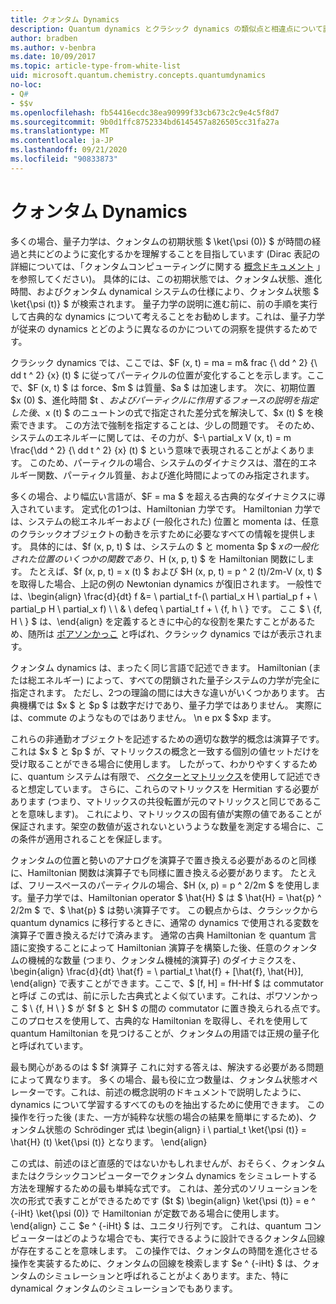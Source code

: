 ```yaml
---
title: クォンタム Dynamics
description: Quantum dynamics とクラシック dynamics の類似点と相違点について説明します。
author: bradben
ms.author: v-benbra
ms.date: 10/09/2017
ms.topic: article-type-from-white-list
uid: microsoft.quantum.chemistry.concepts.quantumdynamics
no-loc:
- Q#
- $$v
ms.openlocfilehash: fb54416ecdc38ea90999f33cb673c2c9e4c5f8d7
ms.sourcegitcommit: 9b0d1ffc8752334bd6145457a826505cc31fa27a
ms.translationtype: MT
ms.contentlocale: ja-JP
ms.lasthandoff: 09/21/2020
ms.locfileid: "90833873"
---
```

# <a name="quantum-dynamics"></a>クォンタム Dynamics

多くの場合、量子力学は、クォンタムの初期状態 $ \ket{\psi (0)} $ が時間の経過と共にどのように変化するかを理解することを目指しています (Dirac 表記の詳細については、「クォンタムコンピューティングに関する [概念ドキュメント](xref:microsoft.quantum.concepts.dirac) 」を参照してください)。
具体的には、この初期状態では、クォンタム状態、進化時間、およびクォンタム dynamical システムの仕様により、クォンタム状態 $ \ket{\psi (t)} $ が検索されます。
量子力学の説明に進む前に、前の手順を実行して古典的な dynamics について考えることをお勧めします。これは、量子力学が従来の dynamics とどのように異なるのかについての洞察を提供するためです。

クラシック dynamics では、ここでは、$F (x, t) = ma = m& frac {\ dd ^ 2} {\ dd t ^ 2} {x} (t) $ に従ってパーティクルの位置が変化することを示します。ここで、$F (x, t) $ は force、$m $ は質量、$a $ は加速します。
次に、初期位置 $x (0) $、進化時間 $t $、およびパーティクルに作用するフォースの説明を指定した後、$x (t) $ のニュートンの式で指定された差分式を解決して、$x (t) $ を検索できます。
この方法で強制を指定することは、少しの問題です。
そのため、システムのエネルギーに関しては、その力が、$-\ partial_x V (x, t) = m \frac{\dd ^ 2} {\ dd t ^ 2} {x} (t) $ という意味で表現されることがよくあります。
このため、パーティクルの場合、システムのダイナミクスは、潜在的エネルギー関数、パーティクル質量、および進化時間によってのみ指定されます。

多くの場合、より幅広い言語が、$F = ma $ を超える古典的なダイナミクスに導入されています。
定式化の1つは、Hamiltonian 力学です。
Hamiltonian 力学では、システムの総エネルギーおよび (一般化された) 位置と momenta は、任意のクラシックオブジェクトの動きを示すために必要なすべての情報を提供します。
具体的には、$f (x, p, t) $ は、システムの $ と momenta $p $ $x の一般化された位置のいくつかの関数であり、$H (x, p, t) $ を Hamiltonian 関数にします。
たとえば、$f (x, p, t) = x (t) $ および $H (x, p, t) = p ^ 2 (t)/2m-V (x, t) $ を取得した場合、上記の例の Newtonian dynamics が復旧されます。
一般性では、\begin{align} \frac{d}{dt} f &= \ partial_t f-(\ partial_x H \ partial_p f + \ partial_p H \ partial_x f) \\ \\ & \ defeq \ partial_t f + \\ {f, h \\ } です。
ここ $ \\ {f, H \\ } $ は、\end{align} を定義するときに中心的な役割を果たすことがあるため、随所は [ポアソンかっこ](https://en.wikipedia.org/wiki/Poisson_bracket) と呼ばれ、クラシック dynamics ではが表示されます。

クォンタム dynamics は、まったく同じ言語で記述できます。
Hamiltonian (または総エネルギー) によって、すべての閉鎖された量子システムの力学が完全に指定されます。
ただし、2つの理論の間には大きな違いがいくつかあります。
古典機構では $x $ と $p $ は数字だけであり、量子力学ではありません。
実際には、commute のようなものではありません。 \n e px $ $xp ます。

これらの非通勤オブジェクトを記述するための適切な数学的概念は演算子です。これは $x $ と $p $ が、マトリックスの概念と一致する個別の値セットだけを受け取ることができる場合に使用します。
したがって、わかりやすくするために、quantum システムは有限で、 [ベクターとマトリックス](xref:microsoft.quantum.concepts.vectors)を使用して記述できると想定しています。
さらに、これらのマトリックスを Hermitian する必要があります (つまり、マトリックスの共役転置が元のマトリックスと同じであることを意味します)。
これにより、マトリックスの固有値が実際の値であることが保証されます。架空の数値が返されないというような数量を測定する場合に、この条件が適用されることを保証します。

クォンタムの位置と勢いのアナログを演算子で置き換える必要があるのと同様に、Hamiltonian 関数は演算子でも同様に置き換える必要があります。
たとえば、フリースペースのパーティクルの場合、$H (x, p) = p ^ 2/2m $ を使用します。量子力学では、Hamiltonian operator $ \hat{H} $ は $ \hat{H} = \hat{p} ^ 2/2m $ で、$ \hat{p} $ は勢い演算子です。
この観点からは、クラシックから quantum dynamics に移行するときに、通常の dynamics で使用される変数を演算子で置き換えるだけで済みます。
通常の古典 Hamiltonian を quantum 言語に変換することによって Hamiltonian 演算子を構築した後、任意のクォンタムの機械的な数量 (つまり、クォンタム機械的演算子) のダイナミクスを、\begin{align} \frac{d}{dt} \hat{f} = \ partial_t \hat{f} + [\hat{f}, \hat{H}], \end{align} で表すことができます。ここで、$ [f, H] = fH-Hf $ は commutator と呼ば
この式は、前に示した古典式とよく似ています。これは、ポワソンかっこ $ \\ {f, H \\ } $ が $f $ と $H $ の間の commutator に置き換えられる点です。
このプロセスを使用して、古典的な Hamiltonian を取得し、それを使用して quantum Hamiltonian を見つけることが、クォンタムの用語では正規の量子化と呼ばれています。

最も関心があるのは $ $f 演算子  これに対する答えは、解決する必要がある問題によって異なります。
多くの場合、最も役に立つ数量は、クォンタム状態オペレーターです。これは、前述の概念説明のドキュメントで説明したように、dynamics について学習するすべてのものを抽出するために使用できます。
この操作を行った後 (また、一方が純粋な状態の場合の結果を簡単にするため)、クォンタム状態の Schrödinger 式は \begin{align} i \ partial_t \ket{\psi (t)} = \hat{H} (t) \ket{\psi (t)} となります。
\end{align}

この式は、前述のほど直感的ではないかもしれませんが、おそらく、クォンタムまたはクラシックコンピューターでクォンタム dynamics をシミュレートする方法を理解するための最も単純な式です。
これは、差分式のソリューションを次の形式で表すことができるためです ($t $) \begin{align} \ket{\psi (t)} = e ^ {-iHt} \ket{\psi (0)} で Hamiltonian が定数である場合に使用します。
\end{align} ここ $e ^ {-iHt} $ は、ユニタリ行列です。
これは、quantum コンピューターはどのような場合でも、実行できるように設計できるクォンタム回線が存在することを意味します。
この操作では、クォンタムの時間を進化させる操作を実装するために、クォンタムの回線を検索します $e ^ {-iHt} $ は、クォンタムのシミュレーションと呼ばれることがよくあります。また、特に dynamical クォンタムのシミュレーションでもあります。
